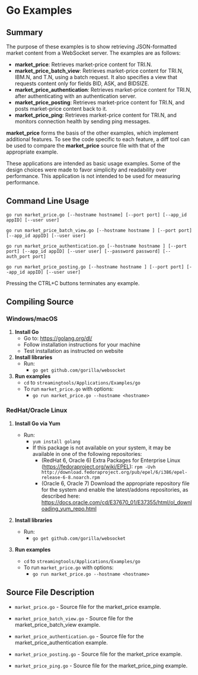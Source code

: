 # Go Examples
## Summary

The purpose of these examples is to show retrieving JSON-formatted market content
from a WebSocket server. The examples are as follows:

* __market\_price__: Retrieves market-price content for TRI.N.
* __market\_price\_batch\_view__: Retrieves market-price content for TRI.N, IBM.N, and T.N, 
  using a batch request. It also specifies a view that requests content only for fields 
  BID, ASK, and BIDSIZE.
* __market\_price\_authentication__: Retrieves market-price content for TRI.N, after 
  authenticating with an authentication server.
* __market\_price\_posting__: Retrieves market-price content for TRI.N, and posts
  market-price content back to it.
* __market\_price\_ping__: Retrieves market-price content for TRI.N, and monitors
  connection health by sending ping messages.

__market\_price__ forms the basis of the other examples, which implement additional
features. To see the code specific to each feature, a diff tool can be used to compare
the __market\_price__ source file with that of the appropriate example.

These applications are intended as basic usage examples. Some of the design choices
were made to favor simplicity and readability over performance. This application 
is not intended to be used for measuring performance.
## Command Line Usage

```go run market_price.go [--hostname hostname] [--port port] [--app_id appID] [--user user]```

```go run market_price_batch_view.go [--hostname hostname ] [--port port] [--app_id appID] [--user user]```

```go run market_price_authentication.go [--hostname hostname ] [--port port] [--app_id appID] [--user user] [--password password] [--auth_port port]```

```go run market_price_posting.go [--hostname hostname ] [--port port] [--app_id appID] [--user user]```

Pressing the CTRL+C buttons terminates any example.
## Compiling Source
### Windows/macOS
1. __Install Go__
    - Go to: <https://golang.org/dl/>
    - Follow installation instructions for your machine
    - Test installation as instructed on website
2. __Install libraries__
    - Run:
      - `go get github.com/gorilla/websocket`
3. __Run examples__
    - `cd` to `streamingtools/Applications/Examples/go`
    - To run `market_price.go` with options:
      - `go run market_price.go --hostname <hostname>`

### RedHat/Oracle Linux
1. __Install Go via Yum__
    - Run:
      - `yum install golang`
      - If this package is not available on your system, it may be available in one of the following repositories:
          - (RedHat 6, Oracle 6) Extra Packages for Enterprise Linux (<https://fedoraproject.org/wiki/EPEL>):
            `rpm -Uvh http://download.fedoraproject.org/pub/epel/6/i386/epel-release-6-8.noarch.rpm`
		  - (Oracle 6, Oracle 7) Download the appropriate repository file for the system and enable the latest/addons repositories, as described here: <https://docs.oracle.com/cd/E37670_01/E37355/html/ol_downloading_yum_repo.html>
      
2. __Install libraries__
    - Run:
      - `go get github.com/gorilla/websocket`
3. __Run examples__
    - `cd` to `streamingtools/Applications/Examples/go`
    - To run `market_price.go` with options:
      - `go run market_price.go --hostname <hostname>`

## Source File Description

* `market_price.go` - Source file for the market\_price example.

* `market_price_batch_view.go` - Source file for the market\_price\_batch\_view example.

* `market_price_authentication.go` - Source file for the market\_price\_authentication example.

* `market_price_posting.go` - Source file for the market\_price example.

* `market_price_ping.go` - Source file for the market\_price\_ping example.
